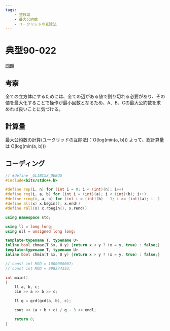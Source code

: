 ```yaml
---
tags:
    - 整数論
    - 最大公約数
    - ユークリッドの互除法
---
```


# 典型90-022

[問題](https://atcoder.jp/contests/typical90/tasks/typical90_v)

## 考察

全ての立方体にするためには、全ての辺がある値で割り切れる必要があり、その値を最大化することで操作が最小回数となるため、A、B、Cの最大公約数を求めれば良いことに気づける。

## 計算量

最大公約数の計算(ユークリッドの互除法)：O(log(min(a, b)))
よって、総計算量は
O(log(min(a, b)))

## コーディング

```cpp
// #define _GLIBCXX_DEBUG
#include<bits/stdc++.h>

#define rep(i, n) for (int i = 0; i < (int)(n); i++)
#define rng(i, a, b) for (int i = (int)(a); i < (int)(b); i++)
#define rrng(i, a, b) for (int i = (int)(b) - 1; i >= (int)(a); i--)
#define all(x) x.begin(), x.end()
#define rall(x) x.rbegin(), x.rend()

using namespace std;

using ll = long long;
using ull = unsigned long long;

template<typename T, typename U>
inline bool chmax(T &x, U y) {return x < y ? (x = y, true) : false;}
template<typename T, typename U>
inline bool chmin(T &x, U y) {return x > y ? (x = y, true) : false;}

// const int MOD = 1000000007;
// const int MOD = 998244353;

int main()
{
    ll a, b, c;
    cin >> a >> b >> c;

    ll g = gcd(gcd(a, b), c);

    cout << (a + b + c) / g - 3 << endl;

    return 0;
}
```
